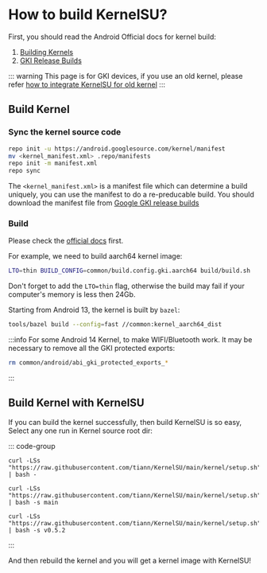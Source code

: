 # How to build KernelSU?

First, you should read the Android Official docs for kernel build:

1. [Building Kernels](https://source.android.com/docs/setup/build/building-kernels)
2. [GKI Release Builds](https://source.android.com/docs/core/architecture/kernel/gki-release-builds)

::: warning
This page is for GKI devices, if you use an old kernel, please refer [how to integrate KernelSU for old kernel](how-to-integrate-for-non-gki)
:::

## Build Kernel

### Sync the kernel source code

```sh
repo init -u https://android.googlesource.com/kernel/manifest
mv <kernel_manifest.xml> .repo/manifests
repo init -m manifest.xml
repo sync
```

The `<kernel_manifest.xml>` is a manifest file which can determine a build uniquely, you can use the manifest to do a re-preducable build. You should download the manifest file from [Google GKI release builds](https://source.android.com/docs/core/architecture/kernel/gki-release-builds)

### Build

Please check the [official docs](https://source.android.com/docs/setup/build/building-kernels) first.

For example, we need to build aarch64 kernel image:

```sh
LTO=thin BUILD_CONFIG=common/build.config.gki.aarch64 build/build.sh
```

Don't forget to add the `LTO=thin` flag, otherwise the build may fail if your computer's memory is less then 24Gb.

Starting from Android 13, the kernel is built by `bazel`:

```sh
tools/bazel build --config=fast //common:kernel_aarch64_dist
```
:::info
For some Android 14 Kernel, to make WIFI/Bluetooth work. It may be necessary to remove all the GKI protected exports:

```sh
rm common/android/abi_gki_protected_exports_*
```
:::
## Build Kernel with KernelSU

If you can build the kernel successfully, then build KernelSU is so easy, Select any one run in Kernel source root dir:

::: code-group

```sh[Latest tag(stable)]
curl -LSs "https://raw.githubusercontent.com/tiann/KernelSU/main/kernel/setup.sh" | bash -
```

```sh[ main branch(dev)]
curl -LSs "https://raw.githubusercontent.com/tiann/KernelSU/main/kernel/setup.sh" | bash -s main
```

```sh[Select tag(Such as v0.5.2)]
curl -LSs "https://raw.githubusercontent.com/tiann/KernelSU/main/kernel/setup.sh" | bash -s v0.5.2
```

:::

And then rebuild the kernel and you will get a kernel image with KernelSU!
